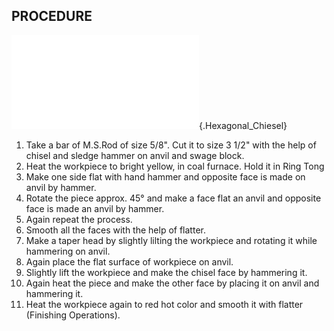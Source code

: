 ## PROCEDURE
![](Common/WebGl/Bsj_1_3D.html "Hexagonal Chiesel"){.Hexagonal_Chiesel}

1. Take a bar of M.S.Rod of size 5/8". Cut it to size 3 1/2" with the help of chisel and sledge hammer on anvil and swage block. 
1. Heat the workpiece to bright yellow, in coal furnace. Hold it in Ring Tong 
1. Make one side flat with hand hammer and opposite face is made on anvil by hammer. 
1. Rotate the piece approx. 45° and make a face flat an anvil and opposite face is made an anvil by hammer. 
1. Again repeat the process. 
1. Smooth all the faces with the help of flatter. 
1. Make a taper head by slightly lilting the workpiece and rotating it while hammering on anvil. 
1. Again place the flat surface of workpiece on anvil.
1. Slightly lift the workpiece and make the chisel face by hammering it. 
1. Again heat the piece and make the other face by placing it on anvil and hammering it.
1. Heat the workpiece again to red hot color and smooth it with flatter (Finishing Operations). 
